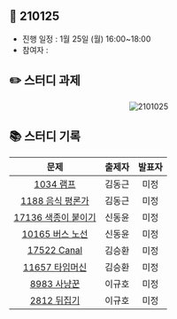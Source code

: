 ## 📅 210125
- 진행 일정 : 1월 25일 (월) 16:00~18:00
- 참여자 : 


## ✏️ 스터디 과제
 <p align="center">
  <img src="https://user-images.githubusercontent.com/12527673/105110357-c0a3fe80-5b01-11eb-9550-bad358e6e126.png" alt="2101025"/>
</p> 



## 📚 스터디 기록

|           문제            |               출제자          |    발표자    |
| :-----------------------: | :-------------------------------: | :---------------: |
| [1034 램프](https://www.acmicpc.net/problem/1034) | 김동근 | 미정 |
| [1188 음식 평론가](https://www.acmicpc.net/problem/1188) | 김동근 | 미정 |
| [17136 색종이 붙이기](https://www.acmicpc.net/problem/17136) | 신동윤 | 미정 |
| [10165 버스 노선](https://www.acmicpc.net/problem/10165) | 신동윤 | 미정 |
| [17522 Canal](https://www.acmicpc.net/problem/17522) | 김승환 | 미정 |
| [11657 타임머신](https://www.acmicpc.net/problem/11657) | 김승환 | 미정 |
| [8983 사냥꾼](https://www.acmicpc.net/problem/8983) | 이규호 | 미정 |
| [2812 뒤집기](https://www.acmicpc.net/problem/2812) | 이규호 | 미정 |
